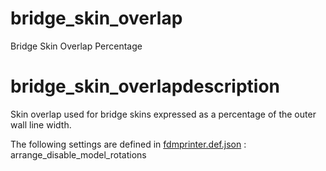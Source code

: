 
# bridge_skin_overlap
Bridge Skin Overlap Percentage


# bridge_skin_overlapdescription
Skin overlap used for bridge skins expressed as a percentage of the outer wall line width.

The following settings are defined in [fdmprinter.def.json](https://github.com/smartavionics/Cura/blob/mb-master/resources/definitions/fdmprinter.def.json) : arrange_disable_model_rotations